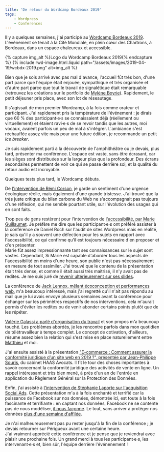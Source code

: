 ```yaml
---
title: 'De retour du Wordcamp Bordeaux 2019'
tags:
    - Wordpress
    - Conferences
---
```


Il y a quelques semaines, j'ai participé au
[Wordcamp Bordeaux 2019](https://2019.bordeaux.wordcamp.org/). L'événement se
tenait à la Cité Mondiale, en plein cœur des Chartrons, à Bordeaux, dans un
espace chaleureux et accessible.

<!-- more -->

{% capture img_alt %}Logo du Wordcamp Bordeaux 2019{% endcapture %}
{% include rwd-image.html.liquid
path="/assets/images/2019-04-19/wcbdx-2019.png"
alt=img_alt
%}

Bien que je sois arrivé avec pas mal d'avance, l'accueil fût très bon, d'une
part parce que l'équipe était enjouée, sympathique et très organisée et d'autre
part parce que tout le travail de signalétique était remarquable (retrouvez les
créations sur le portfolio de
[Mylène Boyrie](https://www.myleneboyrie.fr/portfolio/wordcamp-bordeaux-2019/)).
Rapidement, le petit déjeuner pris place, avec son lot de réseautage.

Il s'agissait de mon premier Wordcamp, à la fois comme orateur et participant.
J'ai rapidement pris la température de l'événement : je dirais que 60 % des
participant·e·s se connaissaient déjà (réellement ou virtuellement) et étaient
ravi·e·s de se revoir tandis que les autres, moi vocaux, avaient parfois un peu
de mal à s'intégrer. L'ambiance s'est réchauffée assez vite mais pour une future
édition, je recommande un petit <i lang="en">ice breaker</i>.

Je suis rapidement parti à la découverte de l'amphithéâtre ou je devais, plus
tard, présenter ma conférence. L'espace est vaste, sans être écrasant, car les
sièges sont distribuées sur la largeur plus que la profondeur. Des écrans
secondaires permettent de voir ce qui se passe derrière soi, et la qualité du
retour audio est incroyable.

Quelques tests plus tard, le Wordcamp débuta.

De
[l'intervention de Rémi Corson](https://wordpress.tv/2019/04/18/remi-corson-quel-impact-le-web-a-t-il-sur-la-planete/),
je garde un sentiment d'une urgence écologique réelle, mais également d'une
grande tristesse. J'ai trouvé que la très juste critique du bilan carbone du Web
ne s'accompagnait pas toujours d'une réflexion, qui me semble pourtant utile,
sur l'évolution des usages qui en sont faits.

Trop peu de gens restèrent pour l'intervention de
[l'accessibilité, par Marie Guillaumet](https://wordpress.tv/2019/04/18/marie-guillaumet-8-conseils-pour-rendre-votre-theme-wordpress-plus-accessible/).
Je préfère me dire que les participant·e·s ont préféré assister à la conférence
de Daniel Roch sur l'audit de sites Wordpress mais en réalité, je sais qu'il y a
souvent une défection pour les sujets en rapport avec l'accessibilité, ce qui
confirme qu'il est toujours nécessaire d'en proposer et d'en présenter.  
Marie fût assez impressionnante tant ses connaissances sur le sujet sont vastes.
Cependant, Si Marie est capable d'aborder tous les aspects de l'accessibilité en
moins d'une heure, son public n'est pas nécessairement en mesure de tout
assimiler. J'ai trouvé que le contenu de la présentation était très dense, et
comme il était aussi très maitrisé, il n'y avait pas de redites. Je me suis juré
de [revenir ultérieurement sur ses slides](https://wordpress.access42.net/).

La conférence de
[Jack Lennox, mêlant écoconception et performances web](https://wordpress.tv/2019/04/18/jack-lenox-how-better-performing-websites-can-help-save-the-planet/),
m'a beaucoup intéressé, mais j'ai regretté qu'il n'ait pas répondu au mail que
je lui avais envoyé plusieurs semaines avant la conférence pour échanger sur les
périmètres respectifs de nos interventions, cela m'aurait permis d'éviter les
redites ou de venir abonder certains points plutôt que de les répéter.

[Valérie Galassi a parlé d'organisation du travail](https://wordpress.tv/2019/04/18/valerie-galassi-sorganiser-quand-on-est-freelance-etre-productif-et-penser-a-soi/)
et son propos m'a beaucoup touché. Les problèmes abordés, je les rencontre
parfois dans mon quotidien de télétravailleur à temps complet. Le concept de
cotivation, d'ailleurs, résume assez bien la relation qui s'est mise en place
naturellement entre [Matthieu](https://twikito.com/) et moi.

J'ai ensuite assisté à la présentation
["E-commerce : Comment assurer la conformité juridique d’un site web en 2019 ?", présentée par Jean-Philippe Souris](https://wordpress.tv/2019/04/18/jean-philippe-souyris-e-commerce-comment-assurer-la-conformite-juridique-dun-site-web-en-2019/),
du cabinet HAAS Avocats. Il fit le tour des choses importantes à savoir
concernant la conformité juridique des activités de vente en ligne. Un rappel
intéressant et très bien mené, à près d'un an de l'entrée en application du
Règlement Général sur la Protection des Données.

Enfin, j'ai assisté à
[l'intervention de Stéphanie Laporte sur l'acquisition Social Ads](https://wordpress.tv/2019/04/18/stephanie-laporte-reseaux-sociaux-de-la-visibilite-a-la-rentabilite/).
Cette présentation m'a à la fois enchanté et terrifié car la puissance de
Facebook sur nos données, démontrée ici, est toute à la fois fascinante et
terrifiante : en captant nos données, Facebook ne se contente pas de nous
modéliser,
[il nous façonne](https://boris.schapira.dev/2018/12/de-qui-suis-je-le-territoire/).
Le tout, sans arriver à protéger nos données
[plus d'une semaine d'affilée](https://dayssincelastfacebookscandal.com/).

Je n'ai malheureusement pas pu rester jusqu'à la fin de la conférence ; je
devais retourner sur Périgueux avant une certaine heure.  
J'ai vraiment apprécié cette conférence et je pense que je reviendrai avec
plaisir une prochaine fois. Un grand merci à tous les participant·e·s, les
intervenant·e·s et, bien sûr, l'équipe derrière l'événenement !

